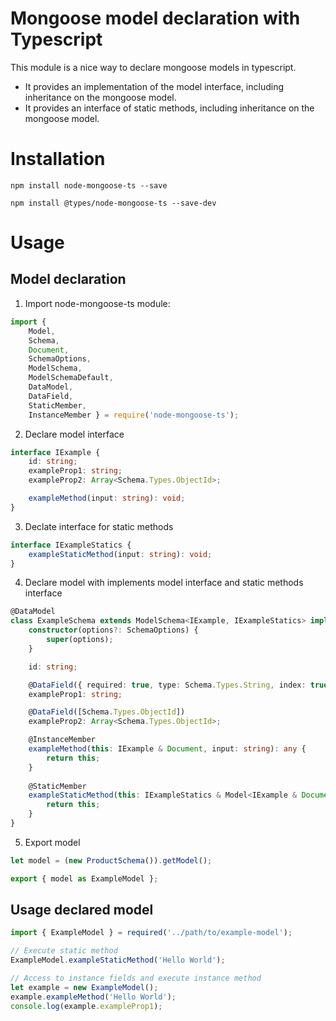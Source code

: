 # Mongoose model declaration with Typescript

This module is a nice way to declare mongoose models in typescript. 
* It provides an implementation of the model interface, including inheritance on the mongoose model.
* It provides an interface of static methods, including inheritance on the mongoose model.

# Installation

```
npm install node-mongoose-ts --save
```

```
npm install @types/node-mongoose-ts --save-dev
```

# Usage

## Model declaration

1. Import node-mongoose-ts module:

```typescript
import { 
    Model, 
    Schema, 
    Document, 
    SchemaOptions,
    ModelSchema, 
    ModelSchemaDefault, 
    DataModel, 
    DataField, 
    StaticMember, 
    InstanceMember } = require('node-mongoose-ts');
```

2. Declare model interface

```typescript
interface IExample {
    id: string;
    exampleProp1: string;
    exampleProp2: Array<Schema.Types.ObjectId>;

    exampleMethod(input: string): void;
}
```

3. Declate interface for static methods

```typescript
interface IExampleStatics {
    exampleStaticMethod(input: string): void;
}
```

4. Declare model with implements model interface and static methods interface

```typescript
@DataModel
class ExampleSchema extends ModelSchema<IExample, IExampleStatics> implements IExample, IExampleStatics {
    constructor(options?: SchemaOptions) {
        super(options);
    }

    id: string;

    @DataField({ required: true, type: Schema.Types.String, index: true })
    exampleProp1: string;

    @DataField([Schema.Types.ObjectId])
    exampleProp2: Array<Schema.Types.ObjectId>;

    @InstanceMember
    exampleMethod(this: IExample & Document, input: string): any {
        return this;
    }
    
    @StaticMember
    exampleStaticMethod(this: IExampleStatics & Model<IExample & Document>, input: string): any {
        return this;
    } 
}
```

5. Export model

```typescript
let model = (new ProductSchema()).getModel();

export { model as ExampleModel };

```

## Usage declared model

```typescript
import { ExampleModel } = required('../path/to/example-model');

// Execute static method
ExampleModel.exampleStaticMethod('Hello World');

// Access to instance fields and execute instance method 
let example = new ExampleModel();
example.exampleMethod('Hello World');
console.log(example.exampleProp1);
```
